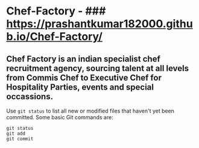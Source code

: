 # Chef-Factory - ### https://prashantkumar182000.github.io/Chef-Factory/
## Chef Factory is an indian specialist chef recruitment agency, sourcing talent at all levels from Commis Chef to Executive Chef for Hospitality Parties, events and special occassions.


Use `git status` to list all new or modified files that haven't yet been committed.
Some basic Git commands are:
```
git status
git add
git commit
```
